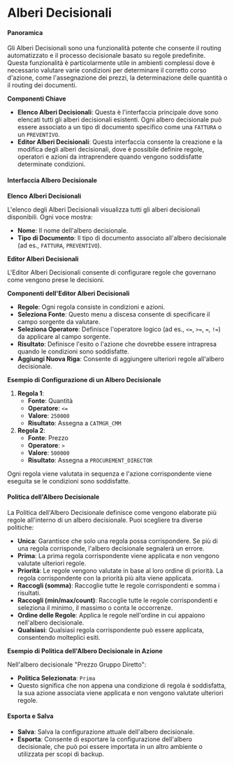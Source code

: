 # Alberi Decisionali

#### Panoramica

Gli Alberi Decisionali sono una funzionalità potente che consente il routing automatizzato e il processo decisionale basato su regole predefinite. Questa funzionalità è particolarmente utile in ambienti complessi dove è necessario valutare varie condizioni per determinare il corretto corso d'azione, come l'assegnazione dei prezzi, la determinazione delle quantità o il routing dei documenti.

**Componenti Chiave**

* **Elenco Alberi Decisionali**: Questa è l'interfaccia principale dove sono elencati tutti gli alberi decisionali esistenti. Ogni albero decisionale può essere associato a un tipo di documento specifico come una `FATTURA` o un `PREVENTIVO`.
* **Editor Alberi Decisionali**: Questa interfaccia consente la creazione e la modifica degli alberi decisionali, dove è possibile definire regole, operatori e azioni da intraprendere quando vengono soddisfatte determinate condizioni.

#### Interfaccia Albero Decisionale

**Elenco Alberi Decisionali**

L'elenco degli Alberi Decisionali visualizza tutti gli alberi decisionali disponibili. Ogni voce mostra:

* **Nome**: Il nome dell'albero decisionale.
* **Tipo di Documento**: Il tipo di documento associato all'albero decisionale (ad es., `FATTURA`, `PREVENTIVO`).

**Editor Alberi Decisionali**

L'Editor Alberi Decisionali consente di configurare regole che governano come vengono prese le decisioni.

**Componenti dell'Editor Alberi Decisionali**

* **Regole**: Ogni regola consiste in condizioni e azioni.
* **Seleziona Fonte**: Questo menu a discesa consente di specificare il campo sorgente da valutare.
* **Seleziona Operatore**: Definisce l'operatore logico (ad es., `<=`, `>=`, `=`, `!=`) da applicare al campo sorgente.
* **Risultato**: Definisce l'esito o l'azione che dovrebbe essere intrapresa quando le condizioni sono soddisfatte.
* **Aggiungi Nuova Riga**: Consente di aggiungere ulteriori regole all'albero decisionale.

**Esempio di Configurazione di un Albero Decisionale**

1. **Regola 1**:
   * **Fonte**: Quantità
   * **Operatore**: `<=`
   * **Valore**: `250000`
   * **Risultato**: Assegna a `CATMGR_CMM`
2. **Regola 2**:
   * **Fonte**: Prezzo
   * **Operatore**: `>`
   * **Valore**: `500000`
   * **Risultato**: Assegna a `PROCUREMENT_DIRECTOR`

Ogni regola viene valutata in sequenza e l'azione corrispondente viene eseguita se le condizioni sono soddisfatte.

#### Politica dell'Albero Decisionale

La Politica dell'Albero Decisionale definisce come vengono elaborate più regole all'interno di un albero decisionale. Puoi scegliere tra diverse politiche:

* **Unica**: Garantisce che solo una regola possa corrispondere. Se più di una regola corrisponde, l'albero decisionale segnalerà un errore.
* **Prima**: La prima regola corrispondente viene applicata e non vengono valutate ulteriori regole.
* **Priorità**: Le regole vengono valutate in base al loro ordine di priorità. La regola corrispondente con la priorità più alta viene applicata.
* **Raccogli (somma)**: Raccoglie tutte le regole corrispondenti e somma i risultati.
* **Raccogli (min/max/count)**: Raccoglie tutte le regole corrispondenti e seleziona il minimo, il massimo o conta le occorrenze.
* **Ordine delle Regole**: Applica le regole nell'ordine in cui appaiono nell'albero decisionale.
* **Qualsiasi**: Qualsiasi regola corrispondente può essere applicata, consentendo molteplici esiti.

**Esempio di Politica dell'Albero Decisionale in Azione**

Nell'albero decisionale "Prezzo Gruppo Diretto":

* **Politica Selezionata**: `Prima`
* Questo significa che non appena una condizione di regola è soddisfatta, la sua azione associata viene applicata e non vengono valutate ulteriori regole.

#### Esporta e Salva

* **Salva**: Salva la configurazione attuale dell'albero decisionale.
* **Esporta**: Consente di esportare la configurazione dell'albero decisionale, che può poi essere importata in un altro ambiente o utilizzata per scopi di backup.

